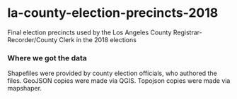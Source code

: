 # la-county-election-precincts-2018

Final election precincts used by the Los Angeles County Registrar-Recorder/County Clerk in the 2018 elections

### Where we got the data

Shapefiles were provided by county election officials, who authored the files. GeoJSON copies were made via QGIS. Topojson copies were made via mapshaper.
